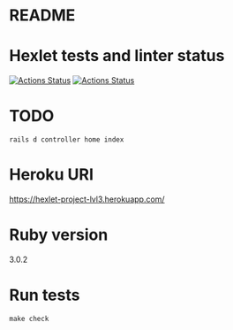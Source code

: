 # README

Hexlet tests and linter status
==============================
[![Actions Status](https://github.com/vladimir-kozyrev/rails-project-lvl3/workflows/hexlet-check/badge.svg)](https://github.com/vladimir-kozyrev/rails-project-lvl3/actions)
[![Actions Status](https://github.com/vladimir-kozyrev/rails-project-lvl3/workflows/rails/badge.svg)](https://github.com/vladimir-kozyrev/rails-project-lvl3/actions)

TODO
====
```
rails d controller home index
```

Heroku URI
==========
https://hexlet-project-lvl3.herokuapp.com/

Ruby version
============
3.0.2

Run tests
=========
```
make check
```
